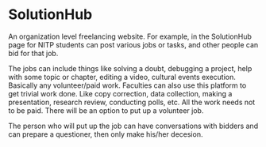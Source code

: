 # SolutionHub
 
An organization level freelancing website. For example, in the SolutionHub page for NITP students can post various jobs or tasks, and other people can bid for that job.

The jobs can include things like solving a doubt, debugging a project, help with some topic or chapter, editing a video, cultural events execution. Basically any volunteer/paid work. Faculties can also use this platform to get trivial work done. Like copy correction, data collection, making a presentation, research review, conducting polls, etc. All the work needs not to be paid. There will be an option to put up a volunteer job. 

The person who will put up the job can have conversations with bidders and can prepare a questioner, then only make his/her decesion.

